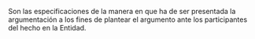 Son las especificaciones de la manera en que ha de ser presentada la argumentación a los fines de plantear el argumento ante los participantes del hecho en la Entidad.

